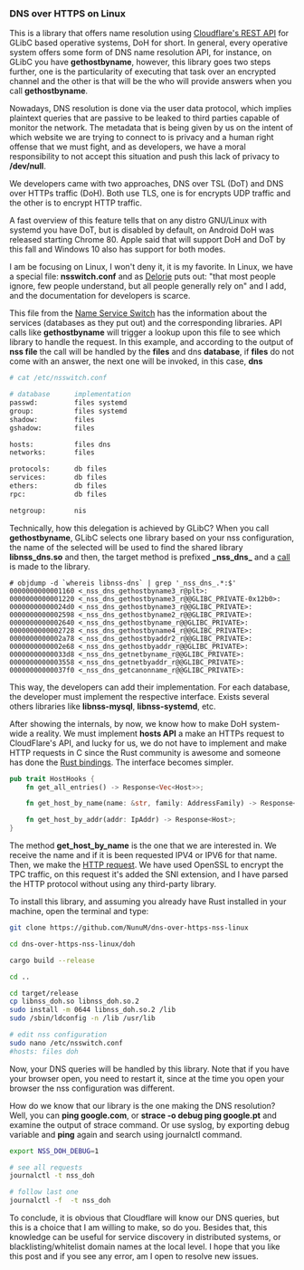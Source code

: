 ### DNS over HTTPS on Linux

This is a library that offers name resolution using [Cloudflare's REST API](https://developers.cloudflare.com/1.1.1.1/dns-over-https) for GLibC based operative systems, DoH for short. In general, every operative system offers some form of DNS name resolution API, for instance, on GLibC you have **gethostbyname**, however, this library goes two steps further, one is the particularity of executing that task over an encrypted channel and the other is that will be the who will provide answers when you call **gethostbyname**.

Nowadays, DNS resolution is done via the user data protocol, which implies plaintext queries that are passive to be leaked to third parties capable of monitor the network. The metadata that is being given by us on the intent of which website we are trying to connect to is privacy and a human right offense that we must fight, and as developers, we have a moral responsibility to not accept this situation and push this lack of privacy to **/dev/null**.

We developers came with two approaches, DNS over TSL (DoT) and DNS over HTTPs traffic (DoH). Both use TLS, one is for encrypts UDP traffic and the other is to encrypt HTTP traffic.

A fast overview of this feature tells that on any distro GNU/Linux with systemd you have DoT, but is disabled by default, on Android DoH was released starting Chrome 80. Apple said that will support DoH and DoT by this fall and Windows 10 also has support for both modes.

I am be focusing on Linux, I won't deny it, it is my favorite. In Linux, we have a special file: **nsswitch.conf** and as [Delorie](https://developers.redhat.com/blog/2018/11/26/etc-nsswitch-conf-non-complexity/) puts out: "that most people ignore, few people understand, but all people generally rely on" and I add, and the documentation for developers is scarce.

This file from the [Name Service Switch](https://www.gnu.org/software/libc/manual/html_node/Name-Service-Switch.html) has the information about the services (databases as they put out) and the corresponding libraries. API calls like **gethostbyname** will trigger a lookup upon this file to see which library to handle the request. In this example, and according to the output of **nss file** the call will be handled by the **files** and dns **database**, if **files** do not come with an answer, the next one will be invoked, in this case, **dns**

```bash
# cat /etc/nsswitch.conf

# database      implementation
passwd:         files systemd
group:          files systemd
shadow:         files
gshadow:        files

hosts:          files dns
networks:       files

protocols:      db files
services:       db files
ethers:         db files
rpc:            db files

netgroup:       nis
```

Technically, how this delegation is achieved by GLibC? When you call **gethostbyname**, GLibC selects one library based on your nss configuration, the name of the selected will be used to find the shared library **libnss_dns.so**
and then, the target method is prefixed **\_nss_dns_** and a [call](https://www.man7.org/linux/man-pages/man3/dlopen.3.html) is made to the library.

```
# objdump -d `whereis libnss-dns` | grep '_nss_dns_.*:$'
0000000000001160 <_nss_dns_gethostbyname3_r@plt>:
0000000000001220 <_nss_dns_gethostbyname3_r@@GLIBC_PRIVATE-0x12b0>:
00000000000024d0 <_nss_dns_gethostbyname3_r@@GLIBC_PRIVATE>:
0000000000002598 <_nss_dns_gethostbyname2_r@@GLIBC_PRIVATE>:
0000000000002640 <_nss_dns_gethostbyname_r@@GLIBC_PRIVATE>:
0000000000002728 <_nss_dns_gethostbyname4_r@@GLIBC_PRIVATE>:
0000000000002a78 <_nss_dns_gethostbyaddr2_r@@GLIBC_PRIVATE>:
0000000000002e68 <_nss_dns_gethostbyaddr_r@@GLIBC_PRIVATE>:
00000000000033d8 <_nss_dns_getnetbyname_r@@GLIBC_PRIVATE>:
0000000000003558 <_nss_dns_getnetbyaddr_r@@GLIBC_PRIVATE>:
00000000000037f0 <_nss_dns_getcanonname_r@@GLIBC_PRIVATE>:
```  

This way, the developers can add their implementation. For each database, the developer must implement the respective interface. Exists several others libraries like **libnss-mysql**, **libnss-systemd**, etc.

After showing the internals, by now, we know how to make DoH system-wide a reality. We must implement **hosts API** a
make an HTTPs request to CloudFlare's API, and lucky for us, we do not have to implement and make HTTP requests in C since the Rust community is awesome and someone has done the [Rust bindings](https://github.com/csnewman/libnss-rs). The
interface becomes simpler.

````rust
pub trait HostHooks {
    fn get_all_entries() -> Response<Vec<Host>>;

    fn get_host_by_name(name: &str, family: AddressFamily) -> Response<Host>;

    fn get_host_by_addr(addr: IpAddr) -> Response<Host>;
}
````

The method **get_host_by_name** is the one that we are interested in. We receive the name and if it is been requested
IPV4 or IPV6 for that name. Then, we make the [HTTP request](https://github.com/NunuM/dns-over-https-nss-linux/blob/master/doh/src/lib.rs#L76). We have used OpenSSL to encrypt the TPC traffic, on this 
request it's added the SNI extension, and I have parsed the HTTP protocol without using any third-party library.

To install this library, and assuming you already have Rust installed in your machine, open the terminal and type:

```bash
git clone https://github.com/NunuM/dns-over-https-nss-linux

cd dns-over-https-nss-linux/doh

cargo build --release

cd ..

cd target/release
cp libnss_doh.so libnss_doh.so.2
sudo install -m 0644 libnss_doh.so.2 /lib
sudo /sbin/ldconfig -n /lib /usr/lib

# edit nss configuration
sudo nano /etc/nsswitch.conf
#hosts: files doh 
```

Now, your DNS queries will be handled by this library. Note that if you have your browser open, you need to restart it,
since at the time you open your browser the nss configuration was different. 

How do we know that our library is the one making the DNS resolution? Well, you can **ping google.com**, or **strace -o debug ping google.pt** and
examine the output of strace command. Or use syslog, by exporting debug variable and **ping** again and search using journalctl command.

```bash
export NSS_DOH_DEBUG=1

# see all requests
journalctl -t nss_doh

# follow last one 
journalctl -f  -t nss_doh
```

To conclude, it is obvious that Cloudflare will know our DNS queries, but this is a choice that I am willing to make, so do you. Besides
that, this knowledge can be useful for service discovery in distributed systems, or blacklisting/whitelist domain names at the local level. I hope that you like this post
and if you see any error, am I open to resolve new issues. 
